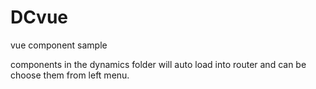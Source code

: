 # DCvue

vue component sample

components in the dynamics folder will auto load into router and can be choose them from left menu.
